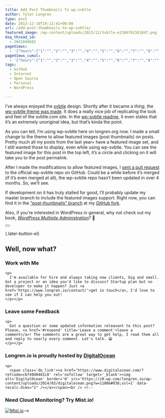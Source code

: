 ```yaml
---
title: Add Post Thumbnails To wp-svbtle
author: Tyler Longren
type: post
date: 2013-12-10T19:13:41+00:00
url: /add-post-thumbnails-to-wp-svbtle/
featured_image: /wp-content/uploads/2013/12/Svbtle-e1386702161847.png
dsq_thread_id:
  - 2041849682
pageViews:
  - '{"hours":{"1":"","2":"","3":"","4":"","5":"","6":"","7":"","8":"","9":"","10":"","11":"","12":"","13":"","14":"","15":"","16":"","17":"","18":"","19":"","20":"","21":"","22":"","23":"","24":"","25":"","26":"","27":"","28":"","29":"","30":"","31":"","32":"","33":"","34":"","35":"","36":"","37":"","38":"","39":"","40":"","41":"","42":"","43":"","44":"","45":"","46":"","47":""},"days":{"2":"","3":"","4":"","5":"","6":"","7":"","8":"","9":"","10":"","11":"","12":"","13":"","14":""},"weeks":{"3":"","4":"","5":"","6":"","7":"","8":"","9":"","10":"","11":"","12":""},"months":{"4":"","5":"","6":"","7":"","8":"","9":"","10":"","11":"","12":"","13":"","14":"","15":"","16":"","17":"","18":"","19":"","20":"","21":"","22":"","23":"","24":""}}'
pageViews_cumul:
  - '{"hours":{"1":"","2":"","3":"","4":"","5":"","6":"","7":"","8":"","9":"","10":"","11":"","12":"","13":"","14":"","15":"","16":"","17":"","18":"","19":"","20":"","21":"","22":"","23":"","24":"","25":"","26":"","27":"","28":"","29":"","30":"","31":"","32":"","33":"","34":"","35":"","36":"","37":"","38":"","39":"","40":"","41":"","42":"","43":"","44":"","45":"","46":"","47":""},"days":{"2":"","3":"","4":"","5":"","6":"","7":"","8":"","9":"","10":"","11":"","12":"","13":"","14":""},"weeks":{"3":"","4":"","5":"","6":"","7":"","8":"","9":"","10":"","11":"","12":""},"months":{"4":"","5":"","6":"","7":"","8":"","9":"","10":"","11":"","12":"","13":"","14":"","15":"","16":"","17":"","18":"","19":"","20":"","21":"","22":"","23":"","24":""}}'
tags:
  - GitHub
  - Internet
  - Open Source
  - Personal
  - WordPress

---
```

I&#8217;ve always enjoyed the [svbtle][1] design. Shortly after it became a _thing_, the [wp-svbtle theme was made][2]. It does a really nice job of replicating the look and feel of the svbtle.com site. In the [wp-svbtle readme][3], it even states that it&#8217;s an extremely unoriginal idea, but that&#8217;s kinda the point.

As you can tell, I&#8217;m using wp-svbtle here on longren.org now. I made a small change to the theme to allow featured images (post thumbnails) on posts. Pretty much all my posts from the last year+ have a featured image set, and I still wanted those to display, even while using wp-svbtle. You can see the featured image for this post in the top left, it&#8217;s a circle and clicking on it will take you to the post permalink.

After I made the modifications to allow featured images, I [sent a pull request][4] to the official wp-svbtle repo on GitHub. Could be a while before it&#8217;s merged (if it&#8217;s even merged at all), the wp-svbtle repo hasn&#8217;t been updated in over 4 months. So, we&#8217;ll see.

If development on it has truly stalled for good, I&#8217;ll probably update my master branch to include the featured images support. Right now, you can find it in the [&#8220;post-thumbnails&#8221; branch][5] at my [GitHub fork][6].

Also, if you&#8217;re interested in WordPress in general, why not check out my book, [_WordPress Multisite Administration_][7]? 🙂 

<div class="wpulike wpulike-default " >
  <div class="wp_ulike_general_class wp_ulike_is_not_liked">
    <button type="button"
					aria-label="Like Button"
					data-ulike-id="4850"
					data-ulike-nonce="e854cc8fbe"
					data-ulike-type="likeThis"
					data-ulike-template="wpulike-default"
					data-ulike-display-likers="0"
					data-ulike-disable-pophover="0"
					class="wp_ulike_btn wp_ulike_put_image wp_likethis_4850"></button><span class="count-box"></span>
  </div>
</div>

[][8]{.later-button-el}

<div class='what-next'>
  <h2>
    Well, now what?
  </h2>
  
  <div class='hire'>
    <h3>
      Work with Me
    </h3>
    
    <p>
      I'm available for hire and always taking new clients, big and small. Got a project or an idea you'd like to discuss? Startup plan but no developer to make it happen? Just <a href='https://www.longren.io/contact/'>get in touch</a>, I'd love to see if I can help you out!
    </p></p>
  </div>
  
  <div class='hire'>
    <h3>
      Leave some Feedback
    </h3>
    
    <p>
      Got a question or some updated information releavant to this post? Please, <a href='#respond' title='Leave a comment'>leave a comment</a>! The comments are a great way to get help, I read them all and reply to nearly every comment. Let's talk. 😀
    </p></p>
  </div>
  
  <div class='now-what-bottom-ad'>
    <h3>
      Longren.io is proudly hosted by <a href='https://www.digitalocean.com/?refcode=cbf49d0481c8'>DigitalOcean</a>
    </h3>
    
    <p>
      <span class='do_link'><a href='https://www.digitalocean.com/?refcode=cbf49d0481c8' rel='nofollow' target='_blank'><img alt='DigitalOcean' border='0' src='https://i0.wp.com/longren.io/wp-content/uploads/2014/03/digitalocean.png?w=1100&#038;ssl=1' data-recalc-dims="1" /></a></span><br /> <!--

<h3>Need Cloud Monitoring? Try Mist.io!</h3>

<span class='do_link'><a href='http://mist.io/?ref=tyler' rel='nofollow' target='_blank'><img alt='Mist.io' border='0' src='https://i0.wp.com/longren.io/wp-content/uploads/2014/04/mistio.jpg?w=1100&#038;ssl=1' data-recalc-dims="1"></a></span>--></div> </div>

 [1]: http://svbtle.com
 [2]: https://github.com/themeskult/wp-svbtle
 [3]: https://github.com/themeskult/wp-svbtle/blob/master/README.md
 [4]: https://github.com/themeskult/wp-svbtle/pull/167
 [5]: https://github.com/tlongren/wp-svbtle/tree/post-thumbnails
 [6]: https://github.com/tlongren/wp-svbtle/
 [7]: http://www.packtpub.com/wordpress-multisite-administration/book
 [8]: #